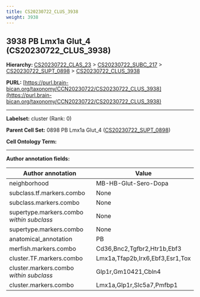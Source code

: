 ```yaml
---
title: CS20230722_CLUS_3938
weight: 3938
---
```

## 3938 PB Lmx1a Glut_4 (CS20230722_CLUS_3938)
<b>Hierarchy: </b>
[CS20230722_CLAS_23](../CS20230722_CLAS_23) >
[CS20230722_SUBC_217](../CS20230722_SUBC_217) >
[CS20230722_SUPT_0898](../CS20230722_SUPT_0898) >
[CS20230722_CLUS_3938](../CS20230722_CLUS_3938)

**PURL:** [https://purl.brain-bican.org/taxonomy/CCN20230722/CS20230722_CLUS_3938](https://purl.brain-bican.org/taxonomy/CCN20230722/CS20230722_CLUS_3938)

---


**Labelset:** cluster (Rank: 0)

**Parent Cell Set:** 0898 PB Lmx1a Glut_4 ([CS20230722_SUPT_0898](../CS20230722_SUPT_0898))



**Cell Ontology Term:** 

[MARKER GENES.]: #


---

[TRANSFERRED ANNOTATIONS.]: #


[AUTHOR ANNOTATION FIELDS.]: #


**Author annotation fields:**

| Author annotation | Value |
|-------------------|-------|
|neighborhood|MB-HB-Glut-Sero-Dopa|
|subclass.tf.markers.combo|None|
|subclass.markers.combo|None|
|supertype.markers.combo _within subclass_|None|
|supertype.markers.combo|None|
|anatomical_annotation|PB|
|merfish.markers.combo|Cd36,Bnc2,Tgfbr2,Htr1b,Ebf3|
|cluster.TF.markers.combo|Lmx1a,Tfap2b,Irx6,Ebf3,Esr1,Tox|
|cluster.markers.combo _within subclass_|Glp1r,Gm10421,Cbln4|
|cluster.markers.combo|Lmx1a,Glp1r,Slc5a7,Pmfbp1|
